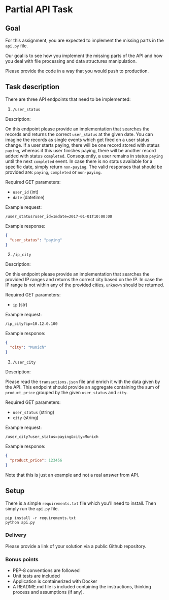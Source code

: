 # Partial API Task

## Goal

For this assignment, you are expected to implement the missing parts 
in the `api.py` file. 

Our goal is to see how you implement the missing parts of the API and how you
deal with file processing and data structures manipulation.

Please provide the code in a way that you would push to production.

## Task description

There are three API endpoints that need to be implemented:

1. `/user_status`

Description:

On this endpoint please provide an implementation that searches the records and
returns the correct `user_status` at the given date. You can imagine the
records as single events which get fired on a user status change. If a user
starts paying, there will be one record stored with status `paying`, whereas if
this user finishes paying, there will be another record added with status
`completed`. Consequently, a user remains in status `paying` until the next
`completed` event. In case there is no status available for a specific date,
simply return `non-paying`. The valid responses that should be provided are:
`paying`, `completed` or `non-paying`.

Required GET parameters:
- `user_id` (int)
- `date` (datetime)

Example request:

`/user_status?user_id=1&date=2017-01-01T10:00:00`

Example response:

```json
{
  "user_status": "paying"
}
```

2. `/ip_city`

Description:

On this endpoint please provide an implementation that searches the provided IP
ranges and returns the correct city based on the IP. In case the IP range is
not within any of the provided cities, `unknown` should be returned.

Required GET parameters:
- `ip` (str)

Example request:

`/ip_city?ip=10.12.0.100`

Example response:

```json
{
  "city": "Munich"
}
```

3. `/user_city`

Description:

Please read the `transactions.json` file and enrich it with the data given by
the API. This endpoint should provide an aggregate containing the
sum of `product_price` grouped by the given `user_status` and `city`.

Required GET parameters:
- `user_status` (string)
- `city` (string)

Example request:

`/user_city?user_status=paying&city=Munich`

Example response:

```json
{
  "product_price": 123456 
}
```

Note that this is just an example and not a real answer from API.

## Setup

There is a simple `requirements.txt` file which you'll need to install. 
Then simply run the `api.py` file.

```
pip install -r requirements.txt
python api.py
```

### Delivery

Please provide a link of your solution via a public Github repository.

### Bonus points

- PEP-8 conventions are followed
- Unit tests are included 
- Application is containerized with Docker
- A README.md file is included containing the instructions, thinking process 
  and assumptions (if any).
